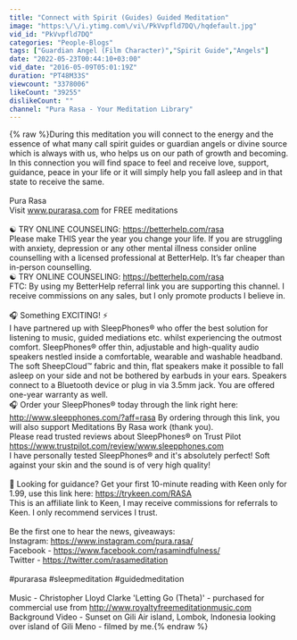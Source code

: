 ```yaml
---
title: "Connect with Spirit (Guides) Guided Meditation"
image: "https:\/\/i.ytimg.com\/vi\/PkVvpfld7DQ\/hqdefault.jpg"
vid_id: "PkVvpfld7DQ"
categories: "People-Blogs"
tags: ["Guardian Angel (Film Character)","Spirit Guide","Angels"]
date: "2022-05-23T00:44:10+03:00"
vid_date: "2016-05-09T05:01:19Z"
duration: "PT48M33S"
viewcount: "3378006"
likeCount: "39255"
dislikeCount: ""
channel: "Pura Rasa - Your Meditation Library"
---
```

{% raw %}During this meditation you will connect to the energy and the essence of what many call spirit guides or guardian angels or divine source which is always with us, who helps us on our path of growth and becoming. In this connection you will find space to feel and receive love, support, guidance, peace in your life or it will simply help you fall asleep and in that state to receive the same. <br /><br />Pura Rasa<br />Visit www.purarasa.com for FREE meditations<br /><br />☯ TRY ONLINE COUNSELING: <a rel="nofollow" target="blank" href="https://betterhelp.com/rasa">https://betterhelp.com/rasa</a><br />Please make THIS year the year you change your life. If you are struggling with anxiety, depression or any other mental illness consider online counselling with a licensed professional at BetterHelp. It’s far cheaper than in-person counselling. <br />☯ TRY ONLINE COUNSELING: <a rel="nofollow" target="blank" href="https://betterhelp.com/rasa">https://betterhelp.com/rasa</a><br />FTC: By using my BetterHelp referral link you are supporting this channel. I receive commissions on any sales, but I only promote products I believe in.<br /><br />🎧 Something EXCITING! ⚡️<br />I have partnered up with SleepPhones® who offer the best solution for listening to music, guided mediations etc. whilst experiencing the outmost comfort. SleepPhones® offer thin, adjustable and high-quality audio speakers nestled inside a comfortable, wearable and washable headband.<br />The soft SheepCloud™ fabric and thin, flat speakers make it possible to fall asleep on your side and not be bothered by earbuds in your ears. Speakers connect to a Bluetooth device or plug in via 3.5mm jack. You are offered one-year warranty as well.<br />🎧 Order your SleepPhones® today through the link right here: <a rel="nofollow" target="blank" href="http://www.sleepphones.com/?aff=rasa">http://www.sleepphones.com/?aff=rasa</a> By ordering through this link, you will also support Meditations By Rasa work (thank you).<br />Please read trusted reviews about SleepPhones® on Trust Pilot <a rel="nofollow" target="blank" href="https://www.trustpilot.com/review/www.sleepphones.com">https://www.trustpilot.com/review/www.sleepphones.com</a><br />I have personally tested SleepPhones® and it's absolutely perfect! Soft against your skin and the sound is of very high quality!<br /><br />🔮 Looking for guidance? Get your first 10-minute reading with Keen only for 1.99, use this link here: <a rel="nofollow" target="blank" href="https://trykeen.com/RASA">https://trykeen.com/RASA</a><br />This is an affiliate link to Keen, I may receive commissions for referrals to Keen. I only recommend services I trust. <br /><br />Be the first one to hear the news, giveaways:<br />Instagram: <a rel="nofollow" target="blank" href="https://www.instagram.com/pura.rasa/">https://www.instagram.com/pura.rasa/</a><br />Facebook - <a rel="nofollow" target="blank" href="https://www.facebook.com/rasamindfulness/">https://www.facebook.com/rasamindfulness/</a><br />Twitter - <a rel="nofollow" target="blank" href="https://twitter.com/rasameditation">https://twitter.com/rasameditation</a><br /><br />#purarasa #sleepmeditation #guidedmeditation<br /><br />Music - Christopher Lloyd Clarke 'Letting Go (Theta)' - purchased for commercial use from <a rel="nofollow" target="blank" href="http://www.royaltyfreemeditationmusic.com">http://www.royaltyfreemeditationmusic.com</a><br />Background Video - Sunset on Gili Air island, Lombok, Indonesia looking over island of Gili Meno - filmed by me.{% endraw %}
